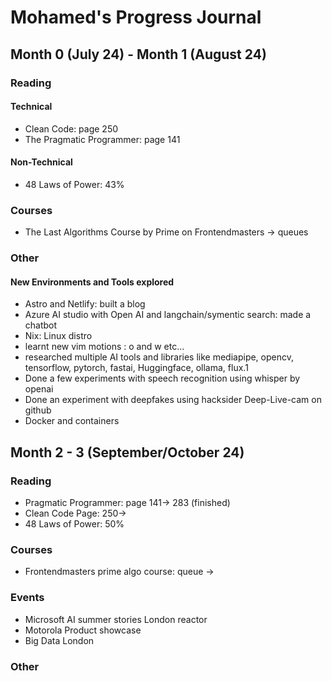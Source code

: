 # Mohamed's Progress Journal

## Month 0 (July 24) - Month 1 (August 24)

### Reading

#### Technical

- Clean Code: page 250
- The Pragmatic Programmer: page 141

#### Non-Technical

- 48 Laws of Power: 43%

### Courses

- The Last Algorithms Course by Prime on Frontendmasters -> queues

### Other

#### New Environments and Tools explored

- Astro and Netlify: built a blog
- Azure AI studio with Open AI and langchain/symentic search: made a chatbot
- Nix: Linux distro
- learnt new vim motions : o and w etc...
- researched multiple AI tools and libraries like mediapipe, opencv, tensorflow, pytorch, fastai, Huggingface, ollama, flux.1
- Done a few experiments with speech recognition using whisper by openai
- Done an experiment with deepfakes using hacksider Deep-Live-cam on github
- Docker and containers

## Month 2 - 3 (September/October 24)

### Reading

- Pragmatic Programmer: page 141-> 283 (finished)
- Clean Code Page: 250->
- 48 Laws of Power: 50%

### Courses

- Frontendmasters prime algo course: queue ->

### Events

- Microsoft AI summer stories London reactor
- Motorola Product showcase
- Big Data London

### Other

####
